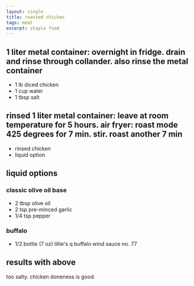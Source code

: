 ```yaml
---
layout: single
title: roasted chicken
tags: meat
excerpt: staple food
---
```


## 1 liter metal container: overnight in fridge. drain and rinse through collander. also rinse the metal container

- 1 lb diced chicken
- 1 cup water
- 1 tbsp salt

## rinsed 1 liter metal container: leave at room temperature for 5 hours. air fryer: roast mode 425 degrees for 7 min. stir. roast another 7 min

- rinsed chicken
- liquid option

## liquid options

### classic olive oil base

- 2 tbsp olive oil
- 2 tsp pre-minced garlic
- 1/4 tsp pepper

### buffalo

- 1/2 bottle (7 oz) lillie's q buffalo wind sauce no. 77

## results with above

too salty. chicken doneness is good.
